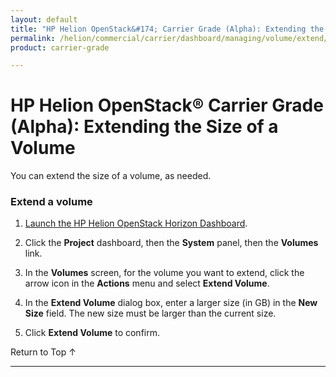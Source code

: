 ```yaml
---
layout: default
title: "HP Helion OpenStack&#174; Carrier Grade (Alpha): Extending the Size of a Volume"
permalink: /helion/commercial/carrier/dashboard/managing/volume/extend/
product: carrier-grade

---
```

<!--UNDER REVISION-->

<script>

function PageRefresh {
onLoad="window.refresh"
}

PageRefresh();

</script>

<!-- <p style="font-size: small;"> <a href="/helion/commercial/carrier/ga1/install/">&#9664; PREV</a> | <a href="/helion/commercial/carrier/ga1/install-overview/">&#9650; UP</a> | <a href="/helion/commercial/carrier/ga1/">NEXT &#9654;</a></p> -->

# HP Helion OpenStack&#174; Carrier Grade (Alpha): Extending the Size of a Volume

You can extend the size of a volume, as needed.

### Extend a volume ###

1. [Launch the HP Helion OpenStack Horizon Dashboard](/helion/openstack/carrier/dashboard/login/).

2. Click the **Project** dashboard, then the **System** panel, then the **Volumes** link.

4. In the **Volumes** screen, for the volume you want to extend,  click the arrow icon in the **Actions** menu and select **Extend Volume**.

5. In the **Extend Volume** dialog box, enter a larger size (in GB) in the **New Size** field. The new size must be larger than the current size.

6. Click **Extend Volume** to confirm.

<p><a href="#top" style="padding:14px 0px 14px 0px; text-decoration: none;"> Return to Top &#8593; </a></p>

----
